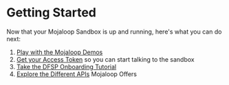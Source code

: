 # Getting Started

Now that your Mojaloop Sandbox is up and running, here's what you can do next:

1. [Play with the Mojaloop Demos](/99-demos/)
2. [Get your Access Token](/3-guides/1-dfsp-setup) so you can start talking to the sandbox
3. [Take the DFSP Onboarding Tutorial](/3-guides/1-dfsp-setup) 
4. [Explore the Different APIs](1-overview/#apis) Mojaloop Offers

<!-- This is where it all begins...

You can write anything in here.

- Maybe a quick introduction of the minimal setup you need to get a hello world up & running.
- Maybe what is needed to set up the dev environment.
- Maybe a contributing guide.

 -->
